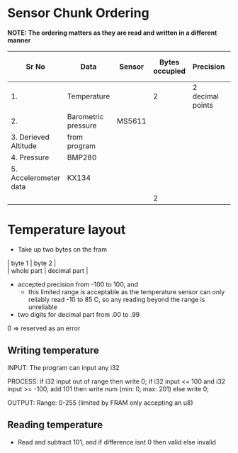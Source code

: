 # Sensor Chunk Ordering
**NOTE: The ordering matters as they are read and written in a different manner**

| Sr No | Data | Sensor | Bytes occupied | Precision | Original data type | Units |
|---|---|---|---|---|---|---|
| 1. | Temperature |    | 2 | 2 decimal points | float | celsius |
| 2. | Barometric pressure | MS5611 |    |     | float |
| 3.  Derieved Altitude | from program |
| 4.  Pressure | BMP280 |
| 5.  Accelerometer data | KX134 |
| | | | 2 | |  |




# Temperature layout

- Take up two bytes on the fram

| byte 1     | byte 2       |  
| whole part | decimal part |

- accepted precision from -100 to 100, and
  - this limited range is acceptable as the temperature sensor can only reliably read -10 to 85 C, so any reading beyond the range is unreliable
- two digits for decimal part from .00 to .99
 
0 => reserved as an error

## Writing temperature

INPUT:
    The program can input any i32

PROCESS:
    if i32 input out of range then write 0;
    if i32 input <= 100 and i32 input >= -100, add 101 then write num (min: 0, max: 201)
    else write 0;

OUTPUT:
    Range: 0-255 (limited by FRAM only accepting an u8)

## Reading temperature

- Read and subtract 101, and if difference isnt 0 then valid else invalid
